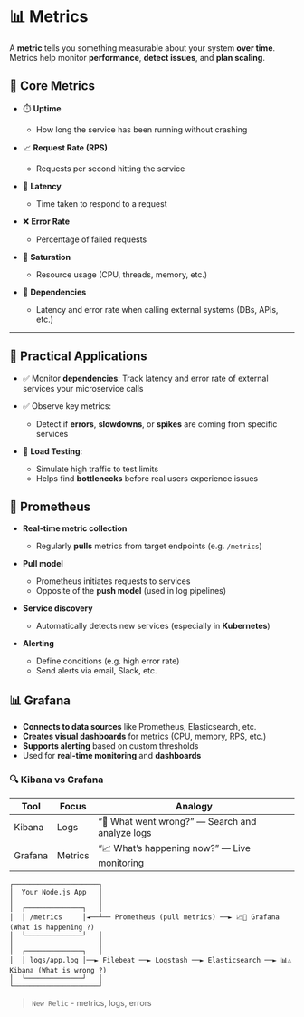 # 📊 Metrics

A **metric** tells you something measurable about your system **over time**. Metrics help monitor **performance**, **detect issues**, and **plan scaling**.

## 📌 Core Metrics

- ⏱️ **Uptime**

  - How long the service has been running without crashing

- 📈 **Request Rate (RPS)**

  - Requests per second hitting the service

- 🚀 **Latency**

  - Time taken to respond to a request

- ❌ **Error Rate**

  - Percentage of failed requests

- 🧠 **Saturation**

  - Resource usage (CPU, threads, memory, etc.)

- 🔗 **Dependencies**
  - Latency and error rate when calling external systems (DBs, APIs, etc.)

---

## 🔧 Practical Applications

- ✅ Monitor **dependencies**: Track latency and error rate of external services your microservice calls

- ✅ Observe key metrics:

  - Detect if **errors**, **slowdowns**, or **spikes** are coming from specific services

- 🧪 **Load Testing**:
  - Simulate high traffic to test limits
  - Helps find **bottlenecks** before real users experience issues

## 🔭 Prometheus

- **Real-time metric collection**

  - Regularly **pulls** metrics from target endpoints (e.g. `/metrics`)

- **Pull model**

  - Prometheus initiates requests to services
  - Opposite of the **push model** (used in log pipelines)

- **Service discovery**

  - Automatically detects new services (especially in **Kubernetes**)

- **Alerting**
  - Define conditions (e.g. high error rate)
  - Send alerts via email, Slack, etc.

## 📊 Grafana

- **Connects to data sources** like Prometheus, Elasticsearch, etc.
- **Creates visual dashboards** for metrics (CPU, memory, RPS, etc.)
- **Supports alerting** based on custom thresholds
- Used for **real-time monitoring** and **dashboards**

### 🔍 Kibana vs Grafana

| Tool    | Focus   | Analogy                                         |
| ------- | ------- | ----------------------------------------------- |
| Kibana  | Logs    | “🔎 What went wrong?” — Search and analyze logs |
| Grafana | Metrics | “📈 What’s happening now?” — Live monitoring    |

```
┌─────────────────────┐
│  Your Node.js App   │
│                     │
│  ┌──────────────┐   │
│  │ /metrics     │◄──┴── Prometheus (pull metrics) ──► 📈🔎 Grafana (What is happening ?)
│  └──────────────┘   │
│                     │
│  ┌──────────────┐   │
│  │ logs/app.log │──► Filebeat ──► Logstash ──► Elasticsearch ──► 📊⚠️ Kibana (What is wrong ?)
│  └──────────────┘   │
└─────────────────────┘
```

> `New Relic` - metrics, logs, errors
